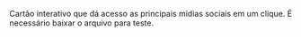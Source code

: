 Cartão interativo que dá acesso as principais midias sociais em um clique. É necessário baixar o arquivo para teste.
